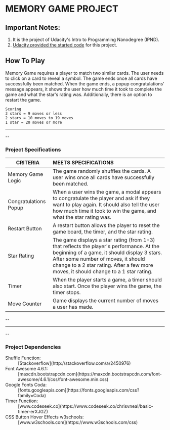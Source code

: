 # MEMORY GAME PROJECT

## Important Notes:

 1. It is the project of Udacity's Intro to Programming Nanodegree (IPND).
 2. [Udacity provided the started code](https://github.com/udacity/fend-project-memory-game) for this project.

## How To Play
 Memory Game requires a player to match two similar cards.
 The user needs to click on a card to reveal a symbol.
 The game ends once all cards have successfully been matched. When the game ends, a popup congratulations' message appears, it shows the user how much time it took to complete the game and what the star's rating was.
 Additionally, there is an option to restart the game.

```
Scoring
3 stars = 9 moves or less
2 stars = 10 moves to 19 moves
1 star = 20 moves or more

```
---
--

### Project Specifications
| CRITERIA | MEETS SPECIFICATIONS
|---|:---
| Memory Game Logic | The game randomly shuffles the cards. A user wins once all cards have successfully been matched.
| Congratulations Popup | When a user wins the game, a modal appears to congratulate the player and ask if they want to play again. It should also tell the user how much time it took to win the game, and what the star rating was.
| Restart Button | A restart button allows the player to reset the game board, the timer, and the star rating.
| Star Rating | The game displays a star rating (from 1-3) that reflects the player's performance. At the beginning of a game, it should display 3 stars. After some number of moves, it should change to a 2 star rating. After a few more moves, it should change to a 1 star rating.
| Timer | When the player starts a game, a timer should also start. Once the player wins the game, the timer stops.
| Move Counter | Game displays the current number of moves a user has made.

--

---
--

### Project Dependencies

<dl>
  <dt> Shuffle Function: </dt>
  <dd> [Stackoverflow](http://stackoverflow.com/a/2450976) </dd>

  <dt> Font Awesome 4.6.1: </dt>
  <dd>  [maxcdn.bootstrapcdn.com](https://maxcdn.bootstrapcdn.com/font-awesome/4.6.1/css/font-awesome.min.css) </dd>

  <dt>Google Fonts Coda: </dt>
  <dd> [fonts.googleapis.com](https://fonts.googleapis.com/css?family=Coda)   </dd>

  <dt> Timer Function: </dt>
  <dd> [www.codeseek.co](https://www.codeseek.co/chrisvneal/basic-timer-erXJGZ) </dd>

  <dt> CSS Button Hover Effects w3schools: </dt>
  <dd> [www.w3schools.com](https://www.w3schools.com/css) </dd>
</dl>
